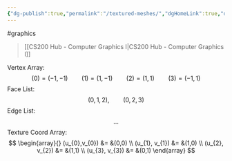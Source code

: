 ```yaml
---
{"dg-publish":true,"permalink":"/textured-meshes/","dgHomeLink":true,"dgPassFrontmatter":false,"dgShowLocalGraph":true}
---
```


#graphics 
> [[CS200 Hub - Computer Graphics I|CS200 Hub - Computer Graphics I]]

<style>
.container {font-family: sans-serif; text-align: center;}
.button-wrapper button {z-index: 1;height: 40px; width: 100px; margin: 10px;padding: 5px;}
.excalidraw .App-menu_top .buttonList { display: flex;}
.excalidraw-wrapper { height: 800px; margin: 50px; position: relative;}
:root[dir="ltr"] .excalidraw .layer-ui__wrapper .zen-mode-transition.App-menu_bottom--transition-left {transform: none;}
</style><script src="https://unpkg.com/react@17/umd/react.production.min.js"></script><script src="https://unpkg.com/react-dom@17/umd/react-dom.production.min.js"></script><script type="text/javascript" src="https://unpkg.com/@excalidraw/excalidraw@0.12.0/dist/excalidraw.production.min.js"></script><div id="Textured_Meshes_2022-10-17_1451.38.excalidraw.md1"></div><script>(function(){const InitialData={"type":"excalidraw","version":2,"source":"https://excalidraw.com","elements":[{"id":"Lf98CbJRC2CwlhIMUH_ib","type":"rectangle","x":-117.5999755859375,"y":-195.84375762939453,"width":310.4000244140625,"height":216,"angle":0,"strokeColor":"#000000","backgroundColor":"transparent","fillStyle":"hachure","strokeWidth":1,"strokeStyle":"solid","roughness":0,"opacity":100,"groupIds":[],"strokeSharpness":"sharp","seed":2030450301,"version":169,"versionNonce":821914333,"isDeleted":false,"boundElements":[{"id":"nF5ZuDnqzf8E618Vy8iIl","type":"arrow"},{"id":"vIQNoEWJ78SijL_6TZaQ0","type":"arrow"}],"updated":1666043693000,"link":null,"locked":false},{"id":"nF5ZuDnqzf8E618Vy8iIl","type":"arrow","x":-119.20001220703125,"y":21.756248474121094,"width":320,"height":0,"angle":0,"strokeColor":"#000000","backgroundColor":"transparent","fillStyle":"hachure","strokeWidth":1,"strokeStyle":"solid","roughness":0,"opacity":100,"groupIds":[],"strokeSharpness":"round","seed":1959299315,"version":93,"versionNonce":2013855091,"isDeleted":false,"boundElements":null,"updated":1666043693000,"link":null,"locked":false,"points":[[0,0],[320,0]],"lastCommittedPoint":null,"startBinding":{"elementId":"Lf98CbJRC2CwlhIMUH_ib","focus":1.0148148713288483,"gap":1.60003662109375},"endBinding":{"elementId":"XNI2JQCu","focus":0.02400146484375,"gap":4.99993896484375},"startArrowhead":null,"endArrowhead":"arrow"},{"id":"vIQNoEWJ78SijL_6TZaQ0","type":"arrow","x":-116.79998779296875,"y":19.35625457763672,"width":0,"height":224.8000030517578,"angle":0,"strokeColor":"#000000","backgroundColor":"transparent","fillStyle":"hachure","strokeWidth":1,"strokeStyle":"solid","roughness":0,"opacity":100,"groupIds":[],"strokeSharpness":"round","seed":1690737715,"version":91,"versionNonce":656803645,"isDeleted":false,"boundElements":null,"updated":1666043693000,"link":null,"locked":false,"points":[[0,0],[0,-224.8000030517578]],"lastCommittedPoint":null,"startBinding":null,"endBinding":{"elementId":"Lf98CbJRC2CwlhIMUH_ib","focus":0.9948454398837187,"gap":9.599990844726562},"startArrowhead":null,"endArrowhead":"arrow"},{"id":"vH_0yIQOMJQvqWiAZZ5gL","type":"line","x":-116.79998779296875,"y":19.356224060058594,"width":311.20001220703125,"height":215.1999969482422,"angle":0,"strokeColor":"#000000","backgroundColor":"transparent","fillStyle":"hachure","strokeWidth":1,"strokeStyle":"solid","roughness":0,"opacity":100,"groupIds":[],"strokeSharpness":"round","seed":1096017011,"version":177,"versionNonce":1710300157,"isDeleted":false,"boundElements":null,"updated":1666043693001,"link":null,"locked":false,"points":[[0,0],[311.20001220703125,-215.1999969482422]],"lastCommittedPoint":null,"startBinding":null,"endBinding":null,"startArrowhead":null,"endArrowhead":null},{"id":"YTGR0BvhXTmGfW39FGU4C","type":"rectangle","x":439.300048828125,"y":-199.8437728881836,"width":147.1999969482422,"height":147.1999969482422,"angle":0,"strokeColor":"#c92a2a","backgroundColor":"transparent","fillStyle":"hachure","strokeWidth":1,"strokeStyle":"solid","roughness":0,"opacity":100,"groupIds":[],"strokeSharpness":"sharp","seed":1897560691,"version":193,"versionNonce":429146387,"isDeleted":false,"boundElements":null,"updated":1666043813127,"link":null,"locked":false},{"id":"W28KZo6c","type":"text","x":488.10015869140625,"y":-37.84381866455078,"width":53,"height":50,"angle":0,"strokeColor":"#c92a2a","backgroundColor":"transparent","fillStyle":"hachure","strokeWidth":1,"strokeStyle":"solid","roughness":0,"opacity":100,"groupIds":[],"strokeSharpness":"sharp","seed":437073373,"version":246,"versionNonce":697978269,"isDeleted":false,"boundElements":null,"updated":1666043813127,"link":null,"locked":false,"text":"bmp\nimage","rawText":"bmp\nimage","fontSize":20,"fontFamily":1,"textAlign":"center","verticalAlign":"top","baseline":43,"containerId":null,"originalText":"bmp\nimage"},{"id":"xDBFgTq5eeO3ZW7WtmOXN","type":"ellipse","x":182.79998779296875,"y":11.556205749511719,"width":20,"height":20,"angle":0,"strokeColor":"#000000","backgroundColor":"#ced4da","fillStyle":"solid","strokeWidth":1,"strokeStyle":"solid","roughness":0,"opacity":100,"groupIds":[],"strokeSharpness":"sharp","seed":1951683475,"version":54,"versionNonce":601959411,"isDeleted":false,"boundElements":null,"updated":1666043693001,"link":null,"locked":false},{"id":"XNI2JQCu","type":"text","x":188.800048828125,"y":9.556266784667969,"width":7,"height":25,"angle":0,"strokeColor":"#000000","backgroundColor":"transparent","fillStyle":"hachure","strokeWidth":1,"strokeStyle":"solid","roughness":0,"opacity":100,"groupIds":[],"strokeSharpness":"sharp","seed":1341106931,"version":95,"versionNonce":1728970941,"isDeleted":false,"boundElements":[{"id":"nF5ZuDnqzf8E618Vy8iIl","type":"arrow"}],"updated":1666043693001,"link":null,"locked":false,"text":"1","rawText":"1","fontSize":20,"fontFamily":1,"textAlign":"left","verticalAlign":"top","baseline":18,"containerId":null,"originalText":"1"},{"type":"ellipse","version":110,"versionNonce":1449615955,"isDeleted":false,"id":"G7zm3K3L_LWM35zFpaIIz","fillStyle":"solid","strokeWidth":1,"strokeStyle":"solid","roughness":0,"opacity":100,"angle":0,"x":181.60003662109375,"y":-201.44376373291016,"strokeColor":"#000000","backgroundColor":"#ced4da","width":20,"height":20,"seed":2085139837,"groupIds":[],"strokeSharpness":"sharp","boundElements":[],"updated":1666043698412,"link":null,"locked":false},{"type":"ellipse","version":73,"versionNonce":1506770973,"isDeleted":false,"id":"jkJdEIjzyQAMrbrc_8A7i","fillStyle":"solid","strokeWidth":1,"strokeStyle":"solid","roughness":0,"opacity":100,"angle":0,"x":-124.19998168945312,"y":-204.04376983642578,"strokeColor":"#000000","backgroundColor":"#ced4da","width":20,"height":20,"seed":804577373,"groupIds":[],"strokeSharpness":"sharp","boundElements":[],"updated":1666043701415,"link":null,"locked":false},{"type":"ellipse","version":97,"versionNonce":644486131,"isDeleted":false,"id":"f3CCBsieu3EHgOmmns6RV","fillStyle":"solid","strokeWidth":1,"strokeStyle":"solid","roughness":0,"opacity":100,"angle":0,"x":-125.39999389648438,"y":8.356193542480469,"strokeColor":"#000000","backgroundColor":"#ced4da","width":20,"height":20,"seed":217963571,"groupIds":[],"strokeSharpness":"sharp","boundElements":[],"updated":1666043704234,"link":null,"locked":false},{"type":"text","version":5,"versionNonce":1267652371,"isDeleted":false,"id":"BiyXqt8y","fillStyle":"hachure","strokeWidth":1,"strokeStyle":"solid","roughness":0,"opacity":100,"angle":0,"x":-120.5,"y":6.456230163574219,"strokeColor":"#000000","backgroundColor":"transparent","width":15,"height":25,"seed":877623581,"groupIds":[],"strokeSharpness":"sharp","boundElements":[],"updated":1666043707200,"link":null,"locked":false,"fontSize":20,"fontFamily":1,"text":"0","rawText":"0","baseline":18,"textAlign":"left","verticalAlign":"top","containerId":null,"originalText":"0"},{"type":"text","version":70,"versionNonce":454243197,"isDeleted":false,"id":"yahbkOKZ","fillStyle":"hachure","strokeWidth":1,"strokeStyle":"solid","roughness":0,"opacity":100,"angle":0,"x":-120.5,"y":-207.94376373291016,"strokeColor":"#000000","backgroundColor":"transparent","width":15,"height":25,"seed":657921235,"groupIds":[],"strokeSharpness":"sharp","boundElements":[],"updated":1666043718001,"link":null,"locked":false,"fontSize":20,"fontFamily":1,"text":"3","rawText":"3","baseline":18,"textAlign":"left","verticalAlign":"top","containerId":null,"originalText":"3"},{"type":"text","version":40,"versionNonce":1503219763,"isDeleted":false,"id":"GdcaNki4","fillStyle":"hachure","strokeWidth":1,"strokeStyle":"solid","roughness":0,"opacity":100,"angle":0,"x":184,"y":-203.74378204345703,"strokeColor":"#000000","backgroundColor":"transparent","width":16,"height":25,"seed":8356509,"groupIds":[],"strokeSharpness":"sharp","boundElements":[],"updated":1666043715049,"link":null,"locked":false,"fontSize":20,"fontFamily":1,"text":"2","rawText":"2","baseline":18,"textAlign":"left","verticalAlign":"top","containerId":null,"originalText":"2"},{"id":"dXkLngAz","type":"image","x":168.5,"y":-236.83748626708984,"width":57,"height":18,"angle":0,"strokeColor":"#000000","backgroundColor":"transparent","fillStyle":"hachure","strokeWidth":1,"strokeStyle":"solid","roughness":1,"opacity":100,"strokeSharpness":"sharp","seed":24916,"version":84,"versionNonce":1196943987,"updated":1666043746842,"isDeleted":false,"groupIds":[],"boundElements":[],"link":null,"locked":false,"fileId":"89706ed3d66415d70b0fa262b4c3131bf1b1bb61","scale":[1,1]},{"id":"7T4eldLm","type":"image","x":-145.70004272460938,"y":-233.63750457763672,"width":57,"height":18,"angle":0,"strokeColor":"#000000","backgroundColor":"transparent","fillStyle":"hachure","strokeWidth":1,"strokeStyle":"solid","roughness":1,"opacity":100,"strokeSharpness":"sharp","seed":89558,"version":146,"versionNonce":257066397,"updated":1666043775588,"isDeleted":false,"groupIds":[],"boundElements":[],"link":null,"locked":false,"fileId":"3836ccc1fe43550e429eda15d8fde2ff8fb900d0","scale":[1,1]},{"id":"NuzsalaV","type":"image","x":-144.89999389648438,"y":36.762474060058594,"width":57,"height":18,"angle":0,"strokeColor":"#000000","backgroundColor":"transparent","fillStyle":"hachure","strokeWidth":1,"strokeStyle":"solid","roughness":1,"opacity":100,"strokeSharpness":"sharp","seed":9930,"version":130,"versionNonce":960727123,"updated":1666043787250,"isDeleted":false,"groupIds":[],"boundElements":[],"link":null,"locked":false,"fileId":"0875f063cb2f62f41eae17a66586da8b4ad9d1f2","scale":[1,1]},{"id":"lnzUHxK6","type":"image","x":165.5,"y":38.36248016357422,"width":57,"height":18,"angle":0,"strokeColor":"#000000","backgroundColor":"transparent","fillStyle":"hachure","strokeWidth":1,"strokeStyle":"solid","roughness":1,"opacity":100,"strokeSharpness":"sharp","seed":74829,"version":80,"versionNonce":718715219,"updated":1666043795513,"isDeleted":false,"groupIds":[],"boundElements":[],"link":null,"locked":false,"fileId":"53cbdaa00e6d93c8e289069a9459f823b925b303","scale":[1,1]}],"appState":{"theme":"light","viewBackgroundColor":"#ffffff","currentItemStrokeColor":"#000000","currentItemBackgroundColor":"#ced4da","currentItemFillStyle":"solid","currentItemStrokeWidth":1,"currentItemStrokeStyle":"solid","currentItemRoughness":0,"currentItemOpacity":100,"currentItemFontFamily":1,"currentItemFontSize":20,"currentItemTextAlign":"center","currentItemStrokeSharpness":"sharp","currentItemStartArrowhead":null,"currentItemEndArrowhead":"arrow","currentItemLinearStrokeSharpness":"round","gridSize":null,"colorPalette":{}},"files":{}};InitialData.scrollToContent=true;App=()=>{const e=React.useRef(null),t=React.useRef(null),[n,i]=React.useState({width:void 0,height:void 0});return React.useEffect(()=>{i({width:t.current.getBoundingClientRect().width,height:t.current.getBoundingClientRect().height});const e=()=>{i({width:t.current.getBoundingClientRect().width,height:t.current.getBoundingClientRect().height})};return window.addEventListener("resize",e),()=>window.removeEventListener("resize",e)},[t]),React.createElement(React.Fragment,null,React.createElement("div",{className:"excalidraw-wrapper",ref:t},React.createElement(ExcalidrawLib.Excalidraw,{ref:e,width:n.width,height:n.height,initialData:InitialData,viewModeEnabled:!0,zenModeEnabled:!0,gridModeEnabled:!1})))},excalidrawWrapper=document.getElementById("Textured_Meshes_2022-10-17_1451.38.excalidraw.md1");ReactDOM.render(React.createElement(App),excalidrawWrapper);})();</script>

Vertex Array:
$$
(0) = (-1,-1) \qquad (1) = (1,-1) \qquad (2) = (1,1) \qquad (3) = (-1,1)
$$
Face List:
$$
(0,1,2), \qquad(0,2,3)
$$
Edge List:
$$\dots$$
Texture Coord Array:
$$
\begin{array}{}
(u_{0},v_{0}) &= &(0,0) \\
(u_{1}, v_{1}) &= &(1,0) \\
(u_{2}, v_{2}) &= &(1,1) \\
(u_{3}, v_{3}) &= &(0,1)
\end{array}
$$